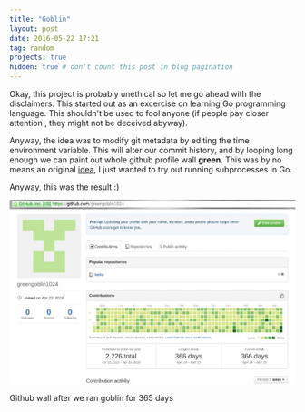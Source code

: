 ```yaml
---
title: "Goblin"
layout: post
date: 2016-05-22 17:21
tag: random
projects: true
hidden: true # don't count this post in blog pagination
---
```



Okay, this project is probably unethical so let me go ahead with the disclaimers. This started out as an excercise on learning Go programming language. This shouldn't be used to fool anyone (if people pay closer attention , they might not be deceived abyway).

Anyway, the idea was to modify git metadata by editing the time environment variable. This will alter our commit history, and by looping long enough we can paint out whole github profile wall **green**. This was by no means an original [idea](http://stackoverflow.com/questions/20099235/who-is-the-user-with-the-longest-streak-on-github), I just wanted to try out running subprocesses in Go. 

Anyway, this was the result :)

![Goblin Image](assets/images/goblin.jpg)
<figcaption class="caption">Github wall after we ran goblin for 365 days</figcaption>

